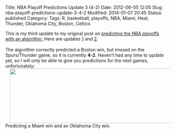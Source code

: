 Title: NBA Playoff Predictions Update 3 (4-2)
Date: 2012-06-05 12:05
Slug: nba-playoff-predictions-update-3-4-2
Modified: 2014-01-07 20:45
Status: published
Category: 
Tags: R, basketball, playoffs, NBA, Miami, Heat, Thunder, Oklahoma City, Boston, Celtics


<div class='post'>
This is my third update to my original post on <a href="http://viksalgorithms.blogspot.com/2012/05/predicting-nba-finals-with-r.html">predicting the NBA playoffs with an algorithm.</a> Here are updates <a href="http://viksalgorithms.blogspot.com/2012/06/predicting-nba-playoff-games-results.html">1</a> and <a href="http://viksalgorithms.blogspot.com/2012/06/nba-playoff-predictions-update-2-and.html">2</a>.<br/><br/> The algorithm correctly predicted a Boston win, but missed on the Spurs/Thunder game, so it is currently <b>4-2</b>. Haven't had any time to update yet, so I will only be able to give you predictions for the next games, unfortunately: <a href="https://vik-affirm-assets.s3-us-west-1.amazonaws.com/update_3.png" imageanchor="1" style="margin-left: 1em; margin-right: 1em;"><img border="0" height="171" src="https://vik-affirm-assets.s3-us-west-1.amazonaws.com/update_3.png" width="640" /></a> Predicting a Miami win and an Oklahoma City win.</div>